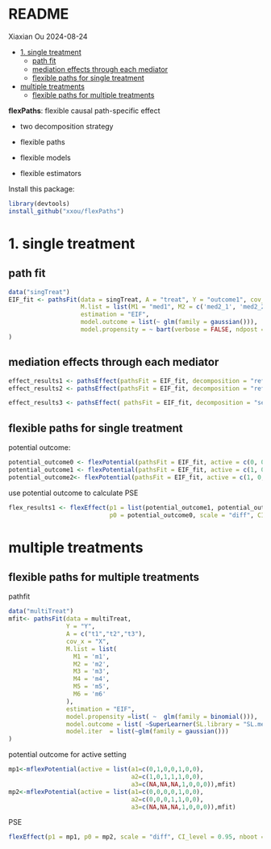 README
================
Xiaxian Ou
2024-08-24

- [1. single treatment](#1-single-treatment)
  - [path fit](#path-fit)
  - [mediation effects through each
    mediator](#mediation-effects-through-each-mediator)
  - [flexible paths for single
    treatment](#flexible-paths-for-single-treatment)
- [multiple treatments](#multiple-treatments)
  - [flexible paths for multiple
    treatments](#flexible-paths-for-multiple-treatments)

**flexPaths**: flexible causal path-specific effect

- two decomposition strategy

- flexible paths

- flexible models

- flexible estimators

Install this package:

``` r
library(devtools)
install_github("xxou/flexPaths")
```

# 1. single treatment

## path fit

``` r
data("singTreat")
EIF_fit <- pathsFit(data = singTreat, A = "treat", Y = "outcome1", cov_x = c("X1", "X2"),
                    M.list = list(M1 = "med1", M2 = c('med2_1', 'med2_2'), M3 = 'med3'),
                    estimation = "EIF",
                    model.outcome = list(~ glm(family = gaussian())),
                    model.propensity = ~ bart(verbose = FALSE, ndpost = 200)
)
```

## mediation effects through each mediator

``` r
effect_results1 <- pathsEffect(pathsFit = EIF_fit, decomposition = "refer0", scale = "diff", CI_level = 0.95)
effect_results2 <- pathsEffect(pathsFit = EIF_fit, decomposition = "refer0", scale = "diff", CI_level = 0.95, nboot = 100, m.cores = 6)

effect_results3 <- pathsEffect( pathsFit = EIF_fit, decomposition = "sequential", scale = "diff", CI_level = 0.95)
```

## flexible paths for single treatment

potential outcome:

``` r
potential_outcome0 <- flexPotential(pathsFit = EIF_fit, active = c(0, 0, 0, 0))
potential_outcome1 <- flexPotential(pathsFit = EIF_fit, active = c(1, 0, 1, 1))
potential_outcome2<- flexPotential(pathsFit = EIF_fit, active = c(1, 0, 0, 1))
```

use potential outcome to calculate PSE

``` r
flex_results1 <- flexEffect(p1 = list(potential_outcome1, potential_outcome2),
                            p0 = potential_outcome0, scale = "diff", CI_level = 0.95,nboot = 5)
```

# multiple treatments

## flexible paths for multiple treatments

pathfit

``` r
data("multiTreat")
mfit<- pathsFit(data = multiTreat,
                Y = "Y",
                A = c("t1","t2","t3"),
                cov_x = "X",
                M.list = list(
                  M1 = 'm1',
                  M2 = 'm2',
                  M3 = 'm3',
                  M4 = 'm4',
                  M5 = 'm5',
                  M6 = 'm6'
                ),
                estimation = "EIF",
                model.propensity =list( ~  glm(family = binomial())),
                model.outcome = list( ~SuperLearner(SL.library = "SL.mean",family = gaussian())),
                model.iter  = list(~glm(family = gaussian()))
)
```

potential outcome for active setting

``` r
mp1<-mflexPotential(active = list(a1=c(0,1,0,0,1,0,0),
                                  a2=c(1,0,1,1,1,0,0),
                                  a3=c(NA,NA,NA,1,0,0,0)),mfit)
mp2<-mflexPotential(active = list(a1=c(0,0,0,0,1,0,0),
                                  a2=c(0,0,0,1,1,0,0),
                                  a3=c(NA,NA,NA,1,0,0,0)),mfit)
```

PSE

``` r
flexEffect(p1 = mp1, p0 = mp2, scale = "diff", CI_level = 0.95, nboot =2 , m.cores = 8)
```
